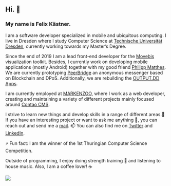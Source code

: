 ## Hi. 👋

### My name is Felix Kästner.

I am a software developer specialized in mobile and ubiquitous computing. I live in Dresden where I study Computer Science at [Technische Universität Dresden](https://tu-dresden.de), currently working towards my Master’s Degree. 

Since the end of 2019 I am a lead front-end developer for the [Movebis](https://www.movebis.org) visualization toolkit. Besides, I currently work on developing mobile applications (mostly Android) together with my good friend [Philipp Matthes](https://github.com/philippmatthes). We are currently prototyping [PeerBridge](https://github.com/peerbridge) an anonymous messenger based on Blockchain and DPoS. Additionally, we are rebuilding the [OUTPUT.DD](https://output-dd.de) [Apps](https://github.com/output-dd).

I am currently employed at [MARKENZOO](https://markenzoo.de), where I work as a web developer, creating and maintaining a variety of different projects mainly focused around [Contao CMS](https://contao.org).

I strive to learn new things and develop skills in a range of different areas.🌱 If you have an interesting project or want to ask me anything 💬, you can reach out and send me a [mail](hello@felix-kaestner.com). 📫 You can also find me on [Twitter](https://twitter.com/kaestner_felix) and [LinkedIn](https://www.linkedin.com/in/felix-kaestner).

⚡ Fun fact: I am the winner of the 1st Thuringian Computer Science Competition.

Outside of programming, I enjoy doing strength training 💪 and listening to house music. Also, I am a coffee lover! ☕ 

![](https://komarev.com/ghpvc/?username=felix-kaestner)

<!-- **felix-kaestner/felix-kaestner** is a ✨ _special_ ✨ repository because its `README.md` (this file) appears on your GitHub profile. -->
